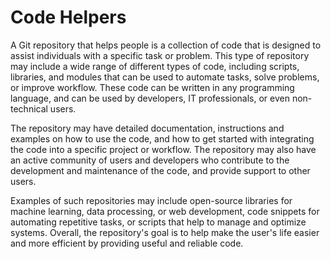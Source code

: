 # Code Helpers

A Git repository that helps people is a collection of code that is designed to assist individuals with a specific task or problem. This type of repository may include a wide range of different types of code, including scripts, libraries, and modules that can be used to automate tasks, solve problems, or improve workflow. These code can be written in any programming language, and can be used by developers, IT professionals, or even non-technical users.

The repository may have detailed documentation, instructions and examples on how to use the code, and how to get started with integrating the code into a specific project or workflow. The repository may also have an active community of users and developers who contribute to the development and maintenance of the code, and provide support to other users.

Examples of such repositories may include open-source libraries for machine learning, data processing, or web development, code snippets for automating repetitive tasks, or scripts that help to manage and optimize systems. Overall, the repository's goal is to help make the user's life easier and more efficient by providing useful and reliable code.
